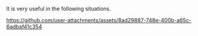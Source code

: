 It is very useful in the following situations.

https://github.com/user-attachments/assets/8ad29887-748e-400b-a65c-6adbaf41c354

